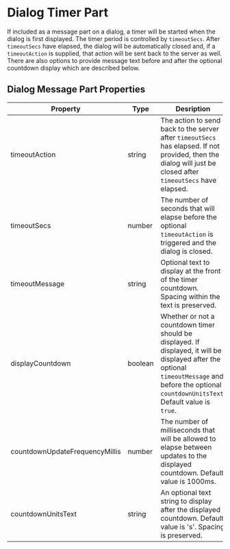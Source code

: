 # Dialog Timer Part

If included as a message part on a dialog, a timer will be started when the dialog is first displayed.  The timer period is controlled by `timeoutSecs`.
After `timeoutSecs` have elapsed, the dialog will be automatically closed and, if a `timeoutAction` is supplied, that action will be sent back to the server as well.  There are also options to provide message text before and after the optional countdown display which are described below.

## Dialog Message Part Properties

| Property | Type   | Desription
|----------|--------|------------
| timeoutAction | string | The action to send back to the server after `timeoutSecs` has elapsed.  If not provided, then the dialog will just be closed after `timeoutSecs` have elapsed.
| timeoutSecs | number | The number of seconds that will elapse before the optional `timeoutAction` is triggered and the dialog is closed.
| timeoutMessage | string | Optional text to display at the front of the timer countdown. Spacing within the text is preserved.
| displayCountdown | boolean | Whether or not a countdown timer should be displayed.  If displayed, it will be displayed after the optional `timeoutMessage` and before the optional `countdownUnitsText`. Default value is `true`.
| countdownUpdateFrequencyMillis  | number | The number of milliseconds that will be allowed to elapse between updates to the displayed countdown. Default value is 1000ms.
| countdownUnitsText | string | An optional text string to display after the displayed countdown.  Default value is 's'. Spacing is preserved.
